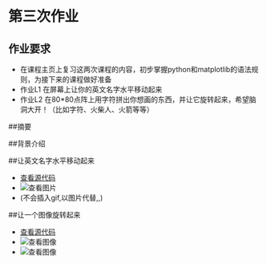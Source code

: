 # 第三次作业

## 作业要求
* 在课程主页上复习这两次课程的内容，初步掌握python和matplotlib的语法规则，为接下来的课程做好准备
* 作业L1 在屏幕上让你的英文名字水平移动起来
* 作业L2 在80*80点阵上用字符拼出你想画的东西，并让它旋转起来，希望脑洞大开！（比如字符、火柴人、火箭等等）

##摘要

##背景介绍

##让英文名字水平移动起来
* [查看源代码](https://github.com/chunx1ng/computational_physics_N2014301890026/blob/master/Exercise_03-Let-your-name-move-Let-an-object-spin/ex03_1.py)
* ![查看图片](http://a3.qpic.cn/psb?/V14dvOL90MQVdu/lRZghWBe0gAJRkidZXetbfeOQl3t89XUCR2AeWZeCAQ!/b/dK0AAAAAAAAA&bo=WwNTAQAAAAADByg!&rf=viewer_4)
* (不会插入gif,以图片代替,,)

##让一个图像旋转起来
* [查看源代码](https://github.com/chunx1ng/computational_physics_N2014301890026/blob/master/Exercise_03-Let-your-name-move-Let-an-object-spin/ex03_2.py)
* ![查看图像](http://a2.qpic.cn/psb?/V14dvOL90MQVdu/tPr*fF*C4QJS*iTxusz4fmReLbTK8Myf4FkSR73bVQ0!/b/dLIAAAAAAAAA&bo=5wI2AQAAAAADB*A!&rf=viewer_4)
* ![查看图像](http://a1.qpic.cn/psb?/V14dvOL90MQVdu/LdUpNQb0LsnD2PzB8KTsUjtkuiwx6URXg6JZIBx3jCk!/b/dPYAAAAAAAAA&bo=4gI5AQAAAAADAP0!&rf=viewer_4)
